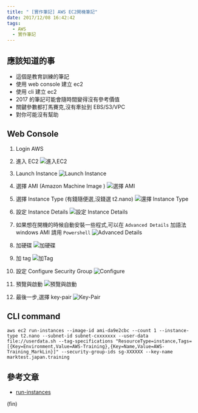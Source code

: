 ```yaml
---
title: " [實作筆記] AWS EC2開機筆記"
date: 2017/12/08 16:42:42
tags:
  - AWS
  - 實作筆記
---
```


## 應該知道的事

- 這個是教育訓練的筆記
- 使用 web console 建立 ec2
- 使用 cli 建立 ec2
- 2017 的筆記可能會隨時間變得沒有參考價值
- 關鍵參數都打馬賽克,沒有牽扯到 EBS/S3/VPC
- 對你可能沒有幫助

## Web Console

1. Login AWS

2. 進入 EC2
   ![進入EC2](https://i.imgur.com/hRFwjzr.jpg)

3. Launch Instance
   ![Launch Instance](https://i.imgur.com/g9vlacA.jpg)

4. 選擇 AMI (Amazon Machine Image )
   ![選擇 AMI](https://i.imgur.com/dVKPsAp.jpg)

5. 選擇 Instance Type (有錢隨便選,沒錢選 t2.nano)
   ![還擇 Instance Type](https://i.imgur.com/61gG2pd.jpg)

6. 設定 Instance Details
   ![設定 Instance Details](https://i.imgur.com/NkbKrzL.jpg)

7. 如果想在開機的時候自動安裝一些程式,可以在 `Advanced Details` 加語法
   windows AMI 請用 `Powershell`
   ![Advanced Details](https://i.imgur.com/bJxWlgd.jpg)

8. 加硬碟
   ![加硬碟](https://i.imgur.com/MP9igLc.jpg)

9. 加 tag
   ![加Tag](https://i.imgur.com/xDTx2nv.jpg)

10. 設定 Configure Security Group
    ![Configure](https://i.imgur.com/wximWw1.jpg)

11. 預覽與啟動
    ![預覽與啟動](https://i.imgur.com/6Y4fcOI.jpg)

12. 最後一步,選擇 key-pair
    ![Key-Pair](https://i.imgur.com/fRhUafI.jpg)

## CLI command

```shell
aws ec2 run-instances --image-id ami-da9e2cbc --count 1 --instance-type t2.nano --subnet-id subnet-cxxxxxxx --user-data file://userdata.sh --tag-specifications "ResourceType=instance,Tags=[{Key=Environment,Value=AWS-Training},{Key=Name,Value=AWS-Training_MarkLin}]" --security-group-ids sg-XXXXXX --key-name marktest.japan.training
```

## 參考文章

- [run-instances](http://docs.aws.amazon.com/cli/latest/reference/ec2/run-instances.html)

(fin)
